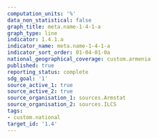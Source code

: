 ```yaml
---
computation_units: '%'
data_non_statistical: false
graph_title: meta.name-1-4-1-a
graph_type: line
indicator: 1.4.1.a
indicator_name: meta.name-1-4-1-a
indicator_sort_order: 01-04-01-0a
national_geographical_coverage: custom.armenia
published: true
reporting_status: complete
sdg_goal: '1'
source_active_1: true
source_active_2: true
source_organisation_1: sources.Armstat
source_organisation_2: sources.ILCS
tags:
- custom.national
target_id: '1.4'
---
```

